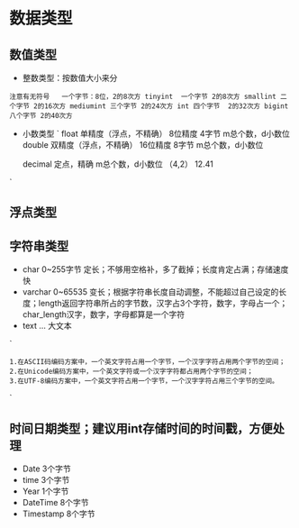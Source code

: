 # 数据类型

## 数值类型
- 整数类型：按数值大小来分

`
    注意有无符号   一个字节：8位，2的8次方
    tinyint  一个字节 2的8次方
    smallint 二个字节 2的16次方
    mediumint 三个字节 2的24次方
    int 四个字节  2的32次方
    bigint 八个字节 2的40次方
`
- 小数类型
`
    float  单精度（浮点，不精确） 8位精度  4字节  m总个数，d小数位
    double 双精度（浮点，不精确） 16位精度 8字节  m总个数，d小数位

    decimal 定点，精确    m总个数，d小数位 （4,2） 12.41

`

## 浮点类型

## 字符串类型
- char 0~255字节 定长；不够用空格补，多了截掉；长度肯定占满；存储速度快
- varchar 0~65535 变长；根据字符串长度自动调整，不能超过自己设定的长度；length返回字符串所占的字节数，汉字占3个字符，数字，字母占一个；char_length汉字，数字，字母都算是一个字符
- text ... 大文本

`

    1.在ASCII码编码方案中，一个英文字符占用一个字节，一个汉字字符占用两个字节的空间；
    2.在Unicode编码方案中，一个英文字符或一个汉字字符都占用两个字节的空间；
    3.在UTF-8编码方案中，一个英文字符占用一个字节，一个汉字字符占用三个字节的空间。
`
## 时间日期类型；建议用int存储时间的时间戳，方便处理
- Date 3个字节
- time 3个字节
- Year 1个字节
- DateTime 8个字节
- Timestamp 8个字节


